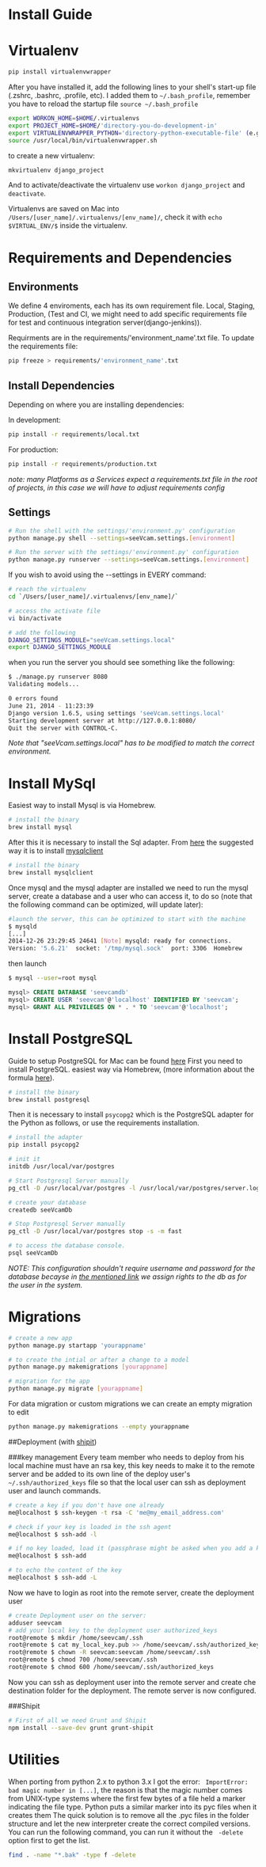 Install Guide
===

Virtualenv
===

```sh
pip install virtualenvwrapper
```

After you have installed it, add the following lines to your shell's start-up file (.zshrc, .bashrc, .profile, etc).
I added them to `~/.bash_profile`, remember you have to reload the startup file `source ~/.bash_profile`

```sh
export WORKON_HOME=$HOME/.virtualenvs
export PROJECT_HOME=$HOME/'directory-you-do-development-in'
export VIRTUALENVWRAPPER_PYTHON='directory-python-executable-file' (e.g. /usr/local/bin/python2 )
source /usr/local/bin/virtualenvwrapper.sh
```
to create a new virtualenv:
```sh
mkvirtualenv django_project
```
And to activate/deactivate the virtualenv use `workon django_project` and `deactivate`.

Virtualenvs are saved on Mac into `/Users/[user_name]/.virtualenvs/[env_name]/`, check it with `echo $VIRTUAL_ENV/$` inside the virtualenv.


Requirements and Dependencies
===

Environments
---
We define 4 enviroments, each has its own requirement file.
Local, Staging, Production, (Test and CI, we might need to add specific requirements file for test and continuous integration server(django-jenkins)).

Requirments are in the requirements/'environment_name'.txt file. To update the requirements file:
```sh
pip freeze > requirements/'environment_name'.txt
```

Install Dependencies
---
Depending on where you are installing dependencies:

In development:
```sh
pip install -r requirements/local.txt
```
For production:
```sh
pip install -r requirements/production.txt
```
*note: many Platforms as a Services expect a requirements.txt file in the root of projects, in this case we will have to adjust requirements config*

Settings
---
```sh
# Run the shell with the settings/'environment.py' configuration
python manage.py shell --settings=seeVcam.settings.[environment]
```

```sh
# Run the server with the settings/'environment.py' configuration
python manage.py runserver --settings=seeVcam.settings.[environment]
```
If you wish to avoid using the --settings in EVERY command:
```sh
# reach the virtualenv
cd `/Users/[user_name]/.virtualenvs/[env_name]/`

# access the activate file
vi bin/activate

# add the following
DJANGO_SETTINGS_MODULE="seeVcam.settings.local"
export DJANGO_SETTINGS_MODULE
```
when you run the server you should see something like the following:

```sh
$ ./manage.py runserver 8080
Validating models...

0 errors found
June 21, 2014 - 11:23:39
Django version 1.6.5, using settings 'seeVcam.settings.local'
Starting development server at http://127.0.0.1:8080/
Quit the server with CONTROL-C.
```
*Note that "seeVcam.settings.local" has to be modified to match the correct environment.*

Install MySql
===
Easiest way to install Mysql is via Homebrew.
```sh
# install the binary
brew install mysql
```
After this it is necessary to install the Sql adapter. From [here][mysql_driver] the suggested way it is to install [mysqlclient][mysqlclient]
```sh
# install the binary
brew install mysqlclient
```
Once mysql and the mysql adapter are installed we need to run the mysql server, create a database and a user who can access it, to do so (note that the following command can be optimized, will update later):
```sh
#launch the server, this can be optimized to start with the machine
$ mysqld
[...]
2014-12-26 23:29:45 24641 [Note] mysqld: ready for connections.
Version: '5.6.21'  socket: '/tmp/mysql.sock'  port: 3306  Homebrew
```
then launch
```sh
$ mysql --user=root mysql
```
```SQL
mysql> CREATE DATABASE 'seevcamdb'
mysql> CREATE USER 'seevcam'@'localhost' IDENTIFIED BY 'seevcam';
mysql> GRANT ALL PRIVILEGES ON * . * TO 'seevcam'@'localhost';
```

Install PostgreSQL
===
Guide to setup PostgreSQL for Mac can be found [here][1]
First you need to install PostgreSQL. easiest way via Homebrew, (more information about the formula [here][postgres_recipe]).

```sh
# install the binary
brew install postgresql
```

Then it is necessary to install `psycopg2` which is the PostgreSQL adapter for the Python as follows, or use the requirements installation.

```sh
# install the adapter
pip install psycopg2
```

```sh
# init it
initdb /usr/local/var/postgres

# Start Postgresql Server manually
pg_ctl -D /usr/local/var/postgres -l /usr/local/var/postgres/server.log start

# create your database
createdb seeVcamDb

# Stop Postgresql Server manually
pg_ctl -D /usr/local/var/postgres stop -s -m fast
```

```sh
# to access the database console.
psql seeVcamDb
```
*NOTE: This configuration shouldn't require username and password for the database becayse in [the mentioned link][1] we assign rights to the db as for the user in the system.*


Migrations
===

```sh
# create a new app
python manage.py startapp 'yourappname'

# to create the intial or after a change to a model
python manage.py makemigrations [yourappname]

# migration for the app
python manage.py migrate [yourappname]
```
For data migration or custom migrations we can create an empty migration to edit

```sh
python manage.py makemigrations --empty yourappname
```

##Deployment (with [shipit])

###key management
Every team member who needs to deploy from his local machine must have an rsa key, this key needs to make it to the remote server and be added to its own line of the deploy user's `~/.ssh/authorized_keys` file so that the local user can ssh as deployment user and launch commands.

```sh
# create a key if you don't have one already
me@localhost $ ssh-keygen -t rsa -C 'me@my_email_address.com'

# check if your key is loaded in the ssh agent
me@localhost $ ssh-add -l

# if no key loaded, load it (passphrase might be asked when you add a key)
me@localhost $ ssh-add

# to echo the content of the key
me@localhost $ ssh-add -L
```
Now we have to login as root into the remote server, create the deployment user
```sh
# create Deployment user on the server:
adduser seevcam
# add your local key to the deployment user authorized_keys
root@remote $ mkdir /home/seevcam/.ssh
root@remote $ cat my_local_key.pub >> /home/seevcam/.ssh/authorized_keys
root@remote $ chown -R seevcam:seevcam /home/seevcam/.ssh
root@remote $ chmod 700 /home/seevcam/.ssh
root@remote $ chmod 600 /home/seevcam/.ssh/authorized_keys
```
Now you can ssh as deployment user into the remote server and create che destination folder for the deployment. The remote server is now configured.

###Shipit

```sh
# First of all we need Grunt and Shipit
npm install --save-dev grunt grunt-shipit
```

Utilities
===
When porting from python 2.x to python 3.x I got the error:
` ImportError: bad magic number in [...]`, the reason is that the magic number comes from UNIX-type systems where the first few bytes of a file held a marker indicating the file type. Python puts a similar marker into its pyc files when it creates them
The quick solution is to remove all the .pyc files in the folder structure and let the new interpreter create the correct compiled versions. You can run the following command, you can run it without the ` -delete` option first to get the list.
```sh 
find . -name "*.bak" -type f -delete
```

[1]:https://gist.github.com/panuta/1852087
[postgres_recipe]:http://braumeister.org/formula/postgresql
[Migration issues]:http://stackoverflow.com/questions/14645675/cant-perform-data-migrations-using-django-1-5-custom-user-class
[mysql_driver]:https://docs.djangoproject.com/en/1.7/ref/databases/#mysql-db-api-drivers
[mysqlclient]:https://pypi.python.org/pypi/mysqlclient
[shipit]:http://www.therightcode.net/deploy-nodejs-application-using-shipit/